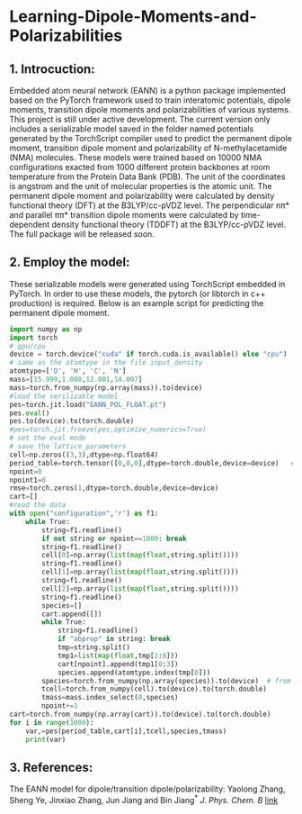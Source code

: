 # Learning-Dipole-Moments-and-Polarizabilities
## 1. Introcuction:
Embedded atom neural network (EANN) is a python package implemented based on the PyTorch framework used to train interatomic potentials, dipole moments, transition dipole moments and polarizabilities of various systems. This project is still under active development. The current version only includes a serializable model saved in the folder named potentials  generated by the TorchScript compiler used to predict the permanent dipole moment, transition dipole moment and polarizability of N-methylacetamide (NMA) molecules. These models were trained based on 10000 NMA configurations exacted from 1000 different protein backbones at room temperature from the Protein Data Bank (PDB). The unit of the coordinates is angstrom and the unit of molecular properties is the atomic unit. The permanent dipole moment and polarizability were calculated by density functional theory (DFT) at the B3LYP/cc-pVDZ level. The perpendicular nπ* and parallel ππ* transition dipole moments were calculated by time-dependent density functional theory (TDDFT) at the B3LYP/cc-pVDZ level. The full package will be released soon.  
## 2. Employ the model:
These serializable models were generated using TorchScript embedded in PyTorch. In order to use these models, the pytorch (or libtorch in c++ production) is required. Below is an example script for predicting the permanent dipole moment.
```python
import numpy as np
import torch
# gpu/cpu
device = torch.device("cuda" if torch.cuda.is_available() else "cpu")
# same as the atomtype in the file input_density
atomtype=['O', 'H', 'C', 'N']
mass=[15.999,1.008,12.001,14.007]
mass=torch.from_numpy(np.array(mass)).to(device)
#load the serilizable model
pes=torch.jit.load("EANN_POL_FLOAT.pt")
pes.eval()
pes.to(device).to(torch.double)
#pes=torch.jit.freeze(pes,optimize_numerics=True)
# set the eval mode
# save the lattice parameters
cell=np.zeros((3,3),dtype=np.float64)
period_table=torch.tensor([0,0,0],dtype=torch.double,device=device)   # same as the pbc in the periodic boundary condition
npoint=0
npoint1=0
rmse=torch.zeros(1,dtype=torch.double,device=device)
cart=[]
#read the data
with open("configuration",'r') as f1:
    while True:
        string=f1.readline()
        if not string or npoint==1000: break
        string=f1.readline()
        cell[0]=np.array(list(map(float,string.split())))
        string=f1.readline()
        cell[1]=np.array(list(map(float,string.split())))
        string=f1.readline()
        cell[2]=np.array(list(map(float,string.split())))
        string=f1.readline()
        species=[]
        cart.append([])
        while True:
            string=f1.readline()
            if "abprop" in string: break
            tmp=string.split()
            tmp1=list(map(float,tmp[2:8]))
            cart[npoint].append(tmp1[0:3])
            species.append(atomtype.index(tmp[0]))
        species=torch.from_numpy(np.array(species)).to(device)  # from numpy array to torch tensor
        tcell=torch.from_numpy(cell).to(device).to(torch.double)  
        tmass=mass.index_select(0,species)
        npoint+=1
cart=torch.from_numpy(np.array(cart)).to(device).to(torch.double) 
for i in range(1000):
    var,=pes(period_table,cart[i],tcell,species,tmass)
    print(var)
```
## 3. References:
The EANN model for dipole/transition dipole/polarizability: Yaolong Zhang,  Sheng Ye, Jinxiao Zhang, Jun Jiang and Bin Jiang<sup>*</sup> *J. Phys. Chem. B* [link](https://pubs.acs.org/doi/10.1021/acs.jpcb.0c06926?goto=articleMetrics&ref=pdf)

